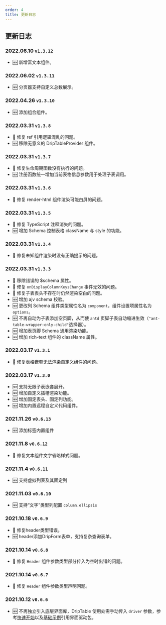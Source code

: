 ```yaml
---
order: 4
title: 更新日志
---
```


## 更新日志

### 2022.06.10 `v1.3.12`

* 🆕 新增富文本组件。

### 2022.06.02 `v1.3.11`

* 🆕 分页器支持自定义总数展示。

### 2022.04.26 `v1.3.10`

* 🆕 添加组合组件。

### 2022.03.31 `v1.3.8`

* 🐞 修复 ref 引用逻辑混乱的问题。
* 🆕 移除无意义的 DripTableProvider 组件。

### 2022.03.31 `v1.3.7`

* 🐞 修复生命周期函数没有执行的问题。
* 🆕 注册函数统一增加当前表格信息参数用于处理子表调用。

### 2022.03.31 `v1.3.6`

* 🐞 修复 render-html 组件渲染可能白屏的问题。

### 2022.03.31 `v1.3.5`

* 🐞 修复 TypeScript 注释消失的问题。
* 🆕 增加 Schema 控制表格 className 与 style 的功能。

### 2022.03.31 `v1.3.4`

* 🐞 修复未知组件渲染时没有正确提示的问题。

### 2022.03.31 `v1.3.3`

* 🐞 移除错误的 $schema 属性。
* 🐞 修复 `onDisplayColumnKeysChange` 事件无效的问题。
* 🐞 修复子表表头不存在时仍然渲染空白的问题。
* 🆕 增加 ajv schema 校验。
* 🆕 更改列 Schema 组件类型属性名为 `component`，组件设置项属性名为 `options`。
* 🆕 不再自动为子表添加空页脚，从而使 `antd` 页脚子表自动缩进生效（`"ant-table-wrapper:only-child"`选择器）。
* 🆕 增加表页脚 Schema 通用渲染功能。
* 🆕 增加 rich-text 组件的 className 属性。

### 2022.03.17 `v1.3.1`

* 🐞 修复表格嵌套无法渲染自定义组件的问题。

### 2022.03.17 `v1.3.0`

* 🆕 支持无限子表嵌套展开。
* 🆕 增加自定义插槽渲染功能。
* 🆕 增加固定表头、固定列功能。
* 🆕 增加内置远程自定义代码组件。

### 2021.11.26 `v0.6.13`

* 🆕 添加标签内置组件

### 2021.11.8 `v0.6.12`

* 🐞 修复文本组件文字省略样式问题。

### 2021.11.4 `v0.6.11`

* 🆕 支持虚拟列表及其固定列

### 2021.11.03 `v0.6.10`

* 🆕 支持“文字”类型列配置 `column.ellipsis`

### 2021.10.18 `v0.6.9`

* 🐞 修复header类型错误。
* 🆕 header添加DripForm表单，支持复杂查询表单。

### 2021.10.14 `v0.6.8`

* 🐞 修复 `Header` 组件参数类型部分传入为空时出错的问题。

### 2021.10.14 `v0.6.7`

* 🐞 修复 `Header` 组件参数类型声明问题。

### 2021.10.12 `v0.6.6`

* 🆕 不再独立引入底层界面库，DripTable 使用处需手动传入 `driver` 参数，参考[快速开始](/drip-table/guide/fast-start#安装)以及[基础示例](/drip-table/guide/basic-demo)引用界面驱动包。
